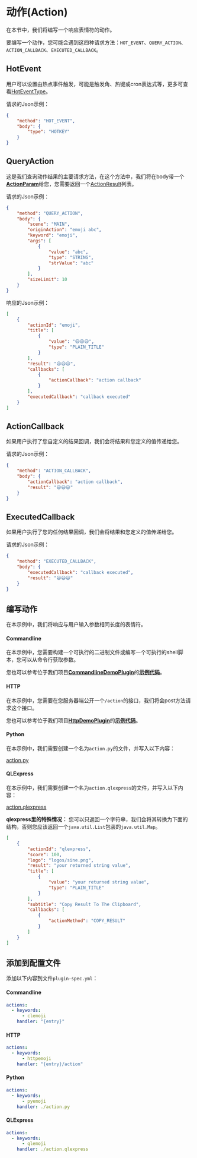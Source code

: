 # 动作(Action)

在本节中，我们将编写一个响应表情符的动作。

要编写一个动作，您可能会遇到这四种请求方法：`HOT_EVENT`、`QUERY_ACTION`、`ACTION_CALLBACK`、`EXECUTED_CALLBACK`。

## HotEvent

用户可以设置由热点事件触发，可能是触发角、热键或cron表达式等，更多可查看[HotEventType](appendix/hot_event_type.md#hoteventtype)。

请求的Json示例：

```json
{
    "method": "HOT_EVENT",
    "body": {
        "type": "HOTKEY"
    }
}
```

## QueryAction

这是我们查询动作结果的主要请求方法，在这个方法中，我们将在body带一个[**ActionParam**](appendix/action_param.md#actionparam)给您，您需要返回一个[ActionResult](appendix/action_result.md#字段解释)列表。

请求的Json示例：

```json
{
    "method": "QUERY_ACTION",
    "body": {
        "scene": "MAIN",
        "originAction": "emoji abc",
        "keyword": "emoji",
        "args": [
            {
                "value": "abc",
                "type": "STRING",
                "strValue": "abc"
            }
        ],
        "sizeLimit": 10
    }
}
```

响应的Json示例：

```json
[
    {
        "actionId": "emoji",
        "title": [
            {
                "value": "😃😃😃",
                "type": "PLAIN_TITLE"
            }
        ],
        "result": "😃😃😃",
        "callbacks": [
            {
                "actionCallback": "action callback"
            }
        ],
        "executedCallback": "callback executed"
    }
]
```

## ActionCallback

如果用户执行了您自定义的结果回调，我们会将结果和您定义的值传递给您。

请求的Json示例：

```json
{
    "method": "ACTION_CALLBACK",
    "body": {
        "actionCallback": "action callback",
        "result": "😃😃😃"
    }
}
```

## ExecutedCallback

如果用户执行了您的任何结果回调，我们会将结果和您定义的值传递给您。

请求的Json示例：

```json
{
    "method": "EXECUTED_CALLBACK",
    "body": {
        "executedCallback": "callback executed",
        "result": "😃😃😃"
    }
}
```

## 编写动作

在本示例中，我们将响应与用户输入参数相同长度的表情符。

<!-- tabs:start -->

#### **Commandline**

在本示例中，您需要构建一个可执行的二进制文件或编写一个可执行的shell脚本，您可以从命令行获取参数。

您也可以参考位于我们项目[**CommandlineDemoPlugin**](https://github.com/myrestop/myflow-plugin-guide/tree/master/general-plugin-guide/commandline-demo-plugin)的[**示例代码**](https://github.com/myrestop/myflow-plugin-guide/tree/master/general-plugin-guide/commandline-demo-plugin/src/nativeMain/kotlin/Main.kt)。

#### **HTTP**

在本示例中，您需要在您服务器端公开一个`/action`的接口，我们将会post方法请求这个接口。

您也可以参考位于我们项目[**HttpDemoPlugin**](https://github.com/myrestop/myflow-plugin-guide/tree/master/general-plugin-guide/http-demo-plugin)的[**示例代码**](https://github.com/myrestop/myflow-plugin-guide/tree/master/general-plugin-guide/http-demo-plugin/src/main/kotlin/runflow/Main.kt)。

#### **Python**

在本示例中，我们需要创建一个名为`action.py`的文件，并写入以下内容：

[action.py](../../general-plugin-guide/python-demo-plugin/action.py ':include :type=code')

#### **QLExpress**

在本示例中，我们需要创建一个名为`action.qlexpress`的文件，并写入以下内容：

[action.qlexpress](../../general-plugin-guide/qlexpress-demo-plugin/action.qlexpress ':include :type=code java')

**qlexpress里的特殊情况：** 您可以只返回一个字符串，我们会将其转换为下面的结构，否则您应该返回一个`java.util.List`包装的`java.util.Map`。

```json
[
    {
        "actionId": "qlexpress",
        "score": 100,
        "logo": "logos/sine.png",
        "result": "your returned string value",
        "title": [
            {
                "value": "your returned string value",
                "type": "PLAIN_TITLE"
            }
        ],
        "subtitle": "Copy Result To The Clipboard",
        "callbacks": [
            {
                "actionMethod": "COPY_RESULT"
            }
        ]
    }
]
```

<!-- tabs:end -->

## 添加到配置文件

添加以下内容到文件`plugin-spec.yml`：

<!-- tabs:start -->

#### **Commandline**

```yaml
actions:
  - keywords:
      - clemoji
    handler: "{entry}"
```

#### **HTTP**

```yaml
actions:
  - keywords:
      - httpemoji
    handler: "{entry}/action"
```

#### **Python**

```yaml
actions:
  - keywords:
      - pyemoji
    handler: ./action.py
```

#### **QLExpress**

```yaml
actions:
  - keywords:
      - qlemoji
    handler: ./action.qlexpress
```

<!-- tabs:end -->
